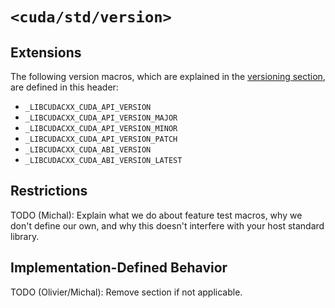 # `<cuda/std/version>`

## Extensions

The following version macros, which are explained in the [versioning section],
  are defined in this header:

- `_LIBCUDACXX_CUDA_API_VERSION`
- `_LIBCUDACXX_CUDA_API_VERSION_MAJOR`
- `_LIBCUDACXX_CUDA_API_VERSION_MINOR`
- `_LIBCUDACXX_CUDA_API_VERSION_PATCH`
- `_LIBCUDACXX_CUDA_ABI_VERSION`
- `_LIBCUDACXX_CUDA_ABI_VERSION_LATEST`

## Restrictions

TODO (Michal): Explain what we do about feature test macros, why we don't define
our own, and why this doesn't interfere with your host standard library.

## Implementation-Defined Behavior

TODO (Olivier/Michal): Remove section if not applicable.


[versioning section]: ./api/releases/versioning.md
